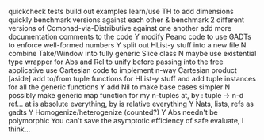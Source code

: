 quickcheck tests
build out examples
learn/use TH to add dimensions quickly
benchmark versions against each other & benchmark 2 different versions of Comonad-via-Distributive against one another
add more documentation comments to the code
Y modify Peano code to use GADTs to enforce well-formed numbers
Y split out HList-y stuff into a new file
N combine Take/Window into fully generic Slice class
N maybe use existential type wrapper for Abs and Rel to unify before passing into the free applicative
use Cartesian code to implement n-way Cartesian product [aside]
add to/from tuple functions for HList-y stuff and add tuple instances for all the generic functions
Y add Nil to make base cases simpler
N possibly make generic map function for my n-tuples
at, by : tuple -> n-d ref... at is absolute everything, by is relative everything
Y Nats, lists, refs as gadts
Y Homogenize/heterogenize (counted?)
Y Abs needn't be polymorphic
You can't save the asymptotic efficiency of safe evaluate, I think...

